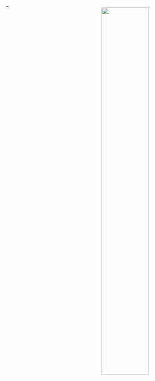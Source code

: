 <head>
  <meta charset="UTF-8">
  <link href="https://fonts.googleapis.com/css2?family=Quicksand:wght@400;500;600;700&display=swap" rel="stylesheet">
  <link rel="stylesheet" href="css/main.css">
</head>

<body>
  <div class="Main-Text">
    <h1 class="Name" id="Name"></h1>
    <span class="flashing-underscore">_</span>
  </div>

  <script src="assets/main.js"></script>
</body>

<img width="50%" align="right" src="https://github-readme-stats.vercel.app/api?username=glitchtest51&bg_color=30,331378,090c4a&title_color=a074fc&text_color=aaa&show_icons=true&cache_seconds=14400&include_all_commits=true&show=reviews,discussions_started,discussions_answered">
